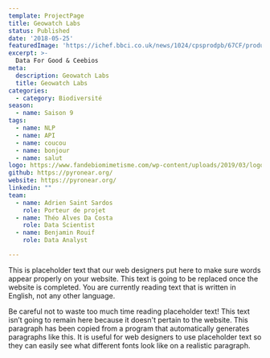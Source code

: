 ```yaml
---
template: ProjectPage
title: Geowatch Labs
status: Published
date: '2018-05-25'
featuredImage: 'https://ichef.bbci.co.uk/news/1024/cpsprodpb/67CF/production/_108857562_mediaitem108857561.jpg'
excerpt: >-
  Data For Good & Ceebios
meta:
  description: Geowatch Labs
  title: Geowatch Labs
categories:
  - category: Biodiversité
season:
  - name: Saison 9
tags:
  - name: NLP
  - name: API
  - name: coucou
  - name: bonjour
  - name: salut
logo: https://www.fandebiomimetisme.com/wp-content/uploads/2019/03/logo-ceebios.jpg
github: https://pyronear.org/
website: https://pyronear.org/
linkedin: ""
team:
  - name: Adrien Saint Sardos
    role: Porteur de projet
  - name: Théo Alves Da Costa
    role: Data Scientist
  - name: Benjamin Rouif
    role: Data Analyst

---
```


This is placeholder text that our web designers put here to make sure words appear properly on your website. This text is going to be replaced once the website is completed. You are currently reading text that is written in English, not any other language.

Be careful not to waste too much time reading placeholder text! This text isn’t going to remain here because it doesn't pertain to the website. This paragraph has been copied from a program that automatically generates paragraphs like this. It is useful for web designers to use placeholder text so they can easily see what different fonts look like on a realistic paragraph.
